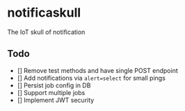 # notificaskull
The IoT skull of notification

## Todo

- [] Remove test methods and have single POST endpoint
- [] Add notifications via `alert=select` for small pings
- [] Persist job config in DB
- [] Support multiple jobs
- [] Implement JWT security